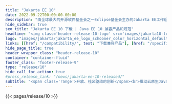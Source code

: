 ```yaml
---
title: "Jakarta EE 10"
date: 2022-09-22T00:00:00-00:00
description: "由全球最大的开源软件基金会之一Eclipse基金会主办的Jakarta EE工作组今天宣布发布Jakarta EE 10 Platform and Web Profile 规范及相关 TCKs."
hide_sidebar: true
seo_title: "Jakarta EE 10 下载 | Java EE 10 兼容产品和规范"
headline: "<img class='header-release-10-logo' src='images/jakarta10-logo.svg' alt='Jakarta EE 10'>"
logo: "images/jakarta/jakarta_ee_logo_schooner_color_horizontal_default.png"
links: [[href: "/compatibility/", text: "下载兼容产品"], [href: "/specifications/", text: "规范"]]
hide_page_title: true
header_wrapper_class: "header-release-10"
container: "container-fluid"
footer_class: "footer-release-9"
type: "release/10"
hide_call_for_action: true
#press_release_link: "/news/jakarta-ee-10-released/"
subtitle: "<span class='range'>开放、社区驱动的创新</span><br>推动云原生Java技术的未来"
---
```


{{< pages/release/10 >}}

